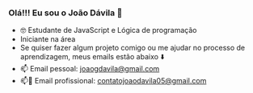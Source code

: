 ### Olá!!! Eu sou o João Dávila 👋

- 🤓 Estudante de JavaScript e Lógica de programação
- Iniciante na área
- Se quiser fazer algum projeto comigo ou me ajudar no processo de aprendizagem, meus emails estão abaixo ⬇️
- 📫 Email pessoal: joaogdavila@gmail.com
- 📫💼 Email profissional: contatojoaodavila05@gmail.com

